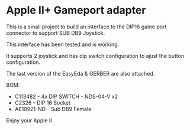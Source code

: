 # Apple II+ Gameport adapter

This is a small project to build an interface to the DIP16 game port connector to support SUB DB9 Joystick. 

This interface has been tested and is working. 

It supports 2 joystick and has dip switch configuration to ajust the button configuration.

The last version of the EasyEda & GERBER are also attached.

BOM:


*  	C113482 - 4x DIP SWITCH - NDS-04-V x2
*	C2326	- DIP 16 Socket
*	AE10921-ND - Sub DB9 Female

Enjoy your Apple II
